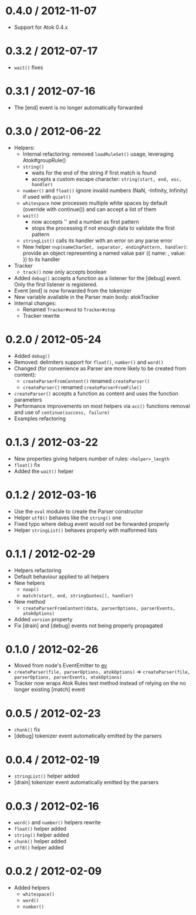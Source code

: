 0.4.0 / 2012-11-07
==================

* Support for Atok 0.4.x

0.3.2 / 2012-07-17
==================

* `wait()` fixes

0.3.1 / 2012-07-16
==================

* The [end] event is no longer automatically forwarded

0.3.0 / 2012-06-22
==================

* Helpers:
	* Internal refactoring: removed `loadRuleSet()` usage, leveraging Atok#groupRule()
	* `string()`
		* waits for the end of the string if first match is found
		* accepts a custom escape character: `string(start, end, esc, handler)`
	* `number()` and `float()` ignore invalid numbers (NaN, -Infinity, Infinity) if used with `quiet()`
	* `whitespace` now processes multiple white spaces by default (override with continue()) and can accept a list of them
	* `wait()`
		* now accepts '' and a number as first pattern
		* stops the processing if not enough data to validate the first pattern
	* `stringList()` calls its handler with an error on any parse error
	* New helper `nvp(nameCharSet, separator, endingPattern, handler)`: provide an object representing a named value pair ({ name: <name>, value: <value> }) to its handler
* Tracker
	* `track()` now only accepts boolean
* Added `debug()` accepts a function as a listener for the [debug] event. Only the first listener is registered.
* Event [end] is now forwarded from the tokenizer
* New variable available in the Parser main body: atokTracker
* Internal changes:
	* Renamed `Tracker#end` to `Tracker#stop`
	* Tracker rewrite

0.2.0 / 2012-05-24
==================

* Added `debug()`
* Removed: delimiters support for `float()`, `number()` and `word()`
* Changed (for convenience as Parser are more likely to be created from content):
	* `createParserFromContent()` renamed `createParser()`
	* `createParser()` renamed `createParserFromFile()`
* `createParser()` accepts a function as content and uses the function parameters
* Performance improvements on most helpers via `acc()` functions removal and use of `continue(success, failure)`
* Examples refactoring

0.1.3 / 2012-03-22
==================

* New properties giving helpers number of rules: `<helper>_length`
* `float()` fix
* Added the `wait()` helper

0.1.2 / 2012-03-16
==================

* Use the `eval` module to create the Parser constructor
* Helper `utf8()` behaves like the `string()` one
* Fixed typo where debug event would not be forwarded properly
* Helper `stringList()` behaves properly with malformed lists

0.1.1 / 2012-02-29
==================

* Helpers refactoring
* Default behaviour applied to all helpers
* New helpers
	* `noop()`
	* `match(start, end, stringQuotes[], handler)`
* New method
	* `createParserFromContent(data, parserOptions, parserEvents, atokOptions)`
* Added `version` property
* Fix [drain] and [debug] events not being properly propagated

0.1.0 / 2012-02-26
==================

* Moved from node's EventEmitter to [ev](https://github.com/pierrec/node-ev)
* `createParser(file, parserOptions, atokOptions)` => `createParser(file, parserOptions, parserEvents, atokOptions)`
* Tracker now wraps Atok Rules test method instead of relying on the no longer existing [match] event

0.0.5 / 2012-02-23
==================

* `chunk()` fix
* [debug] tokenizer event automatically emitted by the parsers

0.0.4 / 2012-02-19
==================

* `stringList()` helper added
* [drain] tokenizer event automatically emitted by the parsers

0.0.3 / 2012-02-16
==================

* `word()` and `number()` helpers rewrite
* `float()` helper added
* `string()` helper added
* `chunk()` helper added
* `utf8()` helper added

0.0.2 / 2012-02-09
==================

* Added helpers
	* `whitespace()`
	* `word()`
	* `number()`